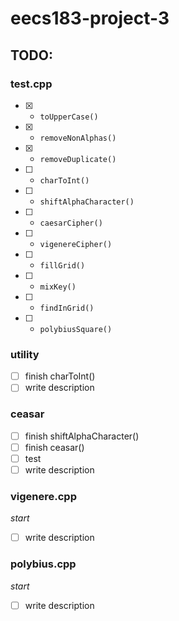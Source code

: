 # eecs183-project-3

## TODO:
### test.cpp
- [x] - `toUpperCase()`
- [x] - `removeNonAlphas()`
- [x] - `removeDuplicate()`
- [ ] - `charToInt()`
- [ ] - `shiftAlphaCharacter()`
- [ ] - `caesarCipher()`
- [ ] - `vigenereCipher()`
- [ ] - `fillGrid()`
- [ ] - `mixKey()`
- [ ] - `findInGrid()`
- [ ] - `polybiusSquare()`
### utility 
- [ ] finish charToInt()
- [ ] write description
### ceasar
- [ ] finish shiftAlphaCharacter()
- [ ] finish ceasar()
- [ ] test
- [ ] write description
### vigenere.cpp
_start_
- [ ] write description
### polybius.cpp
_start_
- [ ] write description
